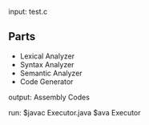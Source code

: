 
input: test.c

Parts
-

- Lexical Analyzer
- Syntax Analyzer
- Semantic Analyzer
- Code Generator

output: Assembly Codes

run:
 $javac Executor.java
 $ava Executor

